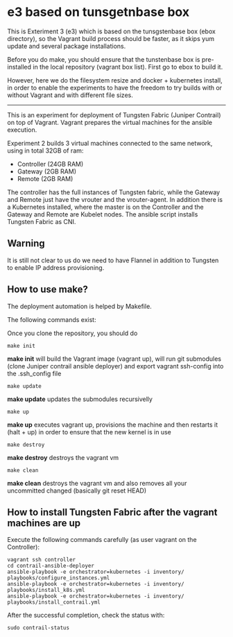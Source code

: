 # e3 based on tunsgetnbase box

This is Exteriment 3 (e3) which is based on the tunsgstenbase box (ebox
directory), so the Vagrant build process should be faster, as it skips yum
update and several package installations.

Before you do make, you should ensure that the tunstenbase box is pre-installed
in the local repository (vagrant box list). First go to ebox to build it.

However, here we do the filesystem resize and docker + kubernetes install,
in order to enable the experiments to have the freedom to try builds with or
without Vagrant and with different file sizes.

---

This is an experiment for deployment of Tungsten Fabric (Juniper Contrail) on top of Vagrant.
Vagrant prepares the virtual machines for the ansible execution.

Experiment 2 builds 3 virtual machines connected to the same network, using in total 32GB of ram:
* Controller (24GB RAM)
* Gateway (2GB RAM)
* Remote (2GB RAM)

The controller has the full instances of Tungsten fabric, while the Gateway
and Remote just have the vrouter and the vrouter-agent.
In addition there is a Kubernetes installed, where the master is on the
Controller and the Gateway and Remote are Kubelet nodes.
The ansible script installs Tungsten Fabric as CNI.

## Warning
It is still not clear to us do we need to have Flannel in addition to Tungsten to enable IP address provisioning.

## How to use make?

The deployment automation is helped by Makefile.

The following commands exist:

Once you clone the repository, you should do

    make init

**make init** will build the Vagrant image (vagrant up), will run git submodules (clone Juniper contrail ansible deployer)
and export vagrant ssh-config into the .ssh_config file

    make update

**make update** updates the submodules recursivelly

    make up

**make up** executes vagrant up, provisions the machine and then restarts it (halt + up) in order to ensure that the new kernel is in use

    make destroy

**make destroy** destroys the vagrant vm

    make clean

**make clean** destroys the vagrant vm and also removes all your uncommitted changed (basically git reset HEAD)


## How to install Tungsten Fabric after the vagrant machines are up

Execute the following commands carefully (as user vagrant on the Controller):

    vagrant ssh controller
    cd contrail-ansible-deployer
    ansible-playbook -e orchestrator=kubernetes -i inventory/ playbooks/configure_instances.yml
    ansible-playbook -e orchestrator=kubernetes -i inventory/ playbooks/install_k8s.yml
    ansible-playbook -e orchestrator=kubernetes -i inventory/ playbooks/install_contrail.yml


After the successful completion, check the status with:

    sudo contrail-status

